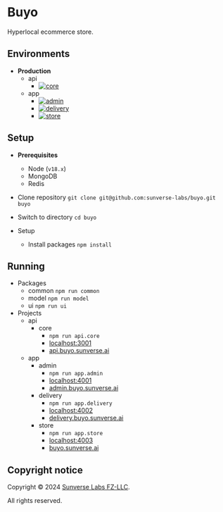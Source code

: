 # Buyo

Hyperlocal ecommerce store.

## Environments

- **Production**
  - api
    - [![core](https://github.com/sunverse-labs/buyo/actions/workflows/api.core.yml/badge.svg)](https://github.com/sunverse-labs/buyo/actions/workflows/api.core.yml)
  - app
    - [![admin](https://github.com/sunverse-labs/buyo/actions/workflows/app.admin.yml/badge.svg)](https://github.com/sunverse-labs/buyo/actions/workflows/app.admin.yml)
    - [![delivery](https://github.com/sunverse-labs/buyo/actions/workflows/app.delivery.yml/badge.svg)](https://github.com/sunverse-labs/buyo/actions/workflows/app.delivery.yml)
    - [![store](https://github.com/sunverse-labs/buyo/actions/workflows/app.store.yml/badge.svg)](https://github.com/sunverse-labs/buyo/actions/workflows/app.store.yml)

## Setup

- **Prerequisites**

  - Node (`v18.x`)
  - MongoDB
  - Redis

- Clone repository `git clone git@github.com:sunverse-labs/buyo.git buyo`
- Switch to directory `cd buyo`
- Setup
  - Install packages `npm install`

## Running

- Packages
  - common `npm run common`
  - model `npm run model`
  - ui `npm run ui`
- Projects
  - api
    - core
      - `npm run api.core`
      - [localhost:3001](http://localhost:3001)
      - [api.buyo.sunverse.ai](https://api.buyo.sunverse.ai)
  - app
    - admin
      - `npm run app.admin`
      - [localhost:4001](http://localhost:4001)
      - [admin.buyo.sunverse.ai](https://admin.buyo.sunverse.ai)
    - delivery
      - `npm run app.delivery`
      - [localhost:4002](http://localhost:4002)
      - [delivery.buyo.sunverse.ai](https://delivery.buyo.sunverse.ai)
    - store
      - `npm run app.store`
      - [localhost:4003](http://localhost:4003)
      - [buyo.sunverse.ai](https://buyo.sunverse.ai)

## Copyright notice

Copyright © 2024 [Sunverse Labs FZ-LLC](https://sunverse.ai).

All rights reserved.
